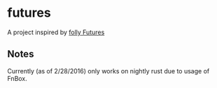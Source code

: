# futures

A project inspired by [folly Futures](https://github.com/facebook/folly/tree/master/folly/futures)

## Notes

Currently (as of 2/28/2016) only works on nightly rust due to usage of FnBox.
